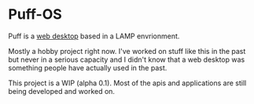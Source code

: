 # Puff-OS

Puff is a [web desktop](https://en.wikipedia.org/wiki/Web_desktop) based in a LAMP envrionment.

Mostly a hobby project right now. I've worked on stuff like this in the past but never in a serious capacity and I didn't know that a web desktop was something people have actually used in the past.

This project is a WIP (alpha 0.1). Most of the apis and applications are still being developed and worked on.
